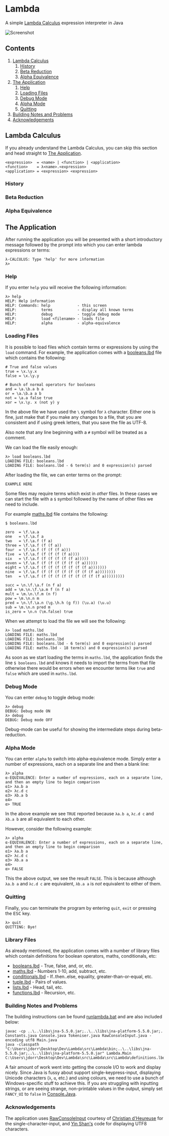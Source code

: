 # Lambda
A simple [Lambda Calculus](https://en.wikipedia.org/wiki/Lambda_calculus) expression interpreter in Java

![Screenshot](https://github.com/James-P-D/Lambda/blob/master/Screenshot.gif)

## Contents

1. [Lambda Calculus](#Lambda-Calculus)
    1. [History](#History)
    2. [Beta Reduction](#Beta-Reduction)
    3. [Alpha Equivalence](#Alpha-Equivalence)
2. [The Application](#The-Application)
    1. [Help](#Help)
    3. [Loading Files](#Loading-Files)    
    4. [Debug Mode](#Debug-Mode)
    5. [Alpha Mode](#Alpha-Mode)
    6. [Quitting](#Quitting)
3. [Building Notes and Problems](#Building-Notes-and-Problems)
4. [Acknowledgements](#Acknowledgements)
    
## Lambda Calculus

If you already understand the Lambda Calculus, you can skip this section and head straight to [The Application](#The-Application).  

```
<expression>  = <name> | <function> | <application>
<function>    = λ<name>.<expression>
<application> = <expression> <expression>
```

### History

### Beta Reduction

### Alpha Equivalence

## The Application

After running the application you will be presented with a short introductory message followed by the prompt into which you can enter lambda expressions or terms:

```
λ-CALCULUS: Type 'help' for more information
λ>
```

### Help

If you enter `help` you will receive the following information:

```
λ> help
HELP: Help information
HELP: Commands: help            - this screen
HELP:           terms           - display all known terms
HELP:           debug           - toggle debug mode
HELP:           load <filename> - loads file
HELP:           alpha           - alpha-equivalence
```

### Loading Files

It is possible to load files which contain terms or expressions by using the `load` command. For example, the application comes with a [booleans.lbd](https://github.com/James-P-D/Lambda/blob/master/src/Lambda/src/Lambda/booleans.lbd) file which contains the following:

```
# True and false values
true = \x.\y.x
false = \x.\y.y

# Bunch of normal operators for booleans
and = \a.\b.a b a
or = \a.\b.a a b
not = \a.a false true
xor = \x.\y. x (not y) y
```

In the above file we have used the `\` symbol for `λ` character. Either one is fine, just make that if you make any changes to a file, that you are consistent and if using greek letters, that you save the file as UTF-8.

Also note that any line beginning with a `#` symbol will be treated as a comment.

We can load the file easily enough:

```
λ> load booleans.lbd
LOADING FILE: booleans.lbd
LOADING FILE: booleans.lbd - 6 term(s) and 0 expression(s) parsed
```

After loading the file, we can enter terms on the prompt:

```
EXAMPLE HERE
```

Some files may require terms which exist in *other* files. In these cases we can start the file with a `$` symbol followed by the name of other files we need to include.

For example [maths.lbd](https://github.com/James-P-D/Lambda/blob/master/src/Lambda/src/Lambda/maths.lbd) file contains the following:

```
$ booleans.lbd

zero  = \f.\a.a
one   = \f.\a.f a
two   = \f.\a.f (f a)
three = \f.\a.f (f (f a))
four  = \f.\a.f (f (f (f a)))
five  = \f.\a.f (f (f (f (f a))))
six   = \f.\a.f (f (f (f (f (f a)))))
seven = \f.\a.f (f (f (f (f (f (f a))))))
eight = \f.\a.f (f (f (f (f (f (f (f a)))))))
nine  = \f.\a.f (f (f (f (f (f (f (f (f a))))))))
ten   = \f.\a.f (f (f (f (f (f (f (f (f (f a)))))))))

succ = \n.\f.\a.f (n f a)
add = \m.\n.\f.\a.m f (n f a)
mult = \m.\n.\f.m (n f)
pow = \m.\n.n m
pred = \n.\f.\a.n (\g.\h.h (g f)) (\u.a) (\u.u)
sub = \m.\n.n pred m
is_zero = \n.n (\m.false) true
```

When we attempt to load the file we will see the following:

```
λ> load maths.lbd
LOADING FILE: maths.lbd
LOADING FILE: booleans.lbd
LOADING FILE: booleans.lbd - 6 term(s) and 0 expression(s) parsed
LOADING FILE: maths.lbd - 18 term(s) and 0 expression(s) parsed
```

As soon as we start loading the terms in `maths.lbd`, the application finds the line `$ booleans.lbd` and knows it needs to import the terms from that file otherwise there would be errors when we encounter terms like `true` and `false` which are used in `maths.lbd`.

### Debug Mode

You can enter `debug` to toggle debug mode:

```
λ> debug
DEBUG: Debug mode ON
λ> debug
DEBUG: Debug mode OFF
```

Debug-mode can be useful for showing the intermediate steps during beta-reduction.

### Alpha Mode

You can enter `alpha` to switch into alpha-equivalence mode. Simply enter a number of expressions, each on a separate line and then a blank line:

```
λ> alpha
α-EQUIVALENCE: Enter a number of expressions, each on a separate line, and then an empty line to begin comparison
α1> λa.b a
α2> λc.d c
α3> λb.a b
α4>
α> TRUE
```

In the above example we see `TRUE` reported because `λa.b a`, `λc.d c` and `λb.a b` are all equivalent to each other.

However, consider the following example:

```
λ> alpha
α-EQUIVALENCE: Enter a number of expressions, each on a separate line, and then an empty line to begin comparison
α1> λa.b a
α2> λc.d c
α3> λb.a a
α4>
α> FALSE
```

This the above output, we see the result `FALSE`. This is because although `λa.b a` and `λc.d c` are equivalent, `λb.a a` is *not* equivalent to either of them.

### Quitting

Finally, you can terminate the program by entering `quit`, `exit` or pressing the <kbd>ESC</kbd> key.

```
λ> quit
QUITTING: Bye!
```

### Library Files

As already mentioned, the application comes with a number of library files which contain definitions for boolean operators, maths, conditionals, etc:

* [booleans.lbd](https://github.com/James-P-D/Lambda/blob/master/src/Lambda/src/Lambda/booleans.lbd) - True, false, and, or, etc.
* [maths.lbd](https://github.com/James-P-D/Lambda/blob/master/src/Lambda/src/Lambda/mathss.lbd) - Numbers 1-10, add, subtract, etc.
* [conditionals.lbd](https://github.com/James-P-D/Lambda/blob/master/src/Lambda/src/Lambda/mathss.lbd) - If..then..else, equality, greater-than-or-equal, etc.
* [tuple.lbd](https://github.com/James-P-D/Lambda/blob/master/src/Lambda/src/Lambda/tuples.lbd) - Pairs of values.
* [lists.lbd](https://github.com/James-P-D/Lambda/blob/master/src/Lambda/src/Lambda/lists.lbd) - Head, tail, etc.
* [functions.lbd](https://github.com/James-P-D/Lambda/blob/master/src/Lambda/src/Lambda/functions.lbd) - Recursion, etc.

### Building Notes and Problems

The building instructions can be found [runlambda.bat](https://github.com/James-P-D/Lambda/blob/master/src/Lambda/src/Lambda/runlambda.bat) and are also included below:

```
javac -cp ..\..\libs\jna-5.5.0.jar;..\..\libs\jna-platform-5.5.0.jar;. Constants.java Console.java Tokeniser.java RawConsoleInput.java -encoding utf8 Main.java
java -classpath "C:\Users\jdorr\Desktop\Dev\Lambda\src\Lambda\bin;..\..\libs\jna-5.5.0.jar;..\..\libs\jna-platform-5.5.0.jar" Lambda.Main C:\Users\jdorr\Desktop\Dev\Lambda\src\Lambda\src\Lambda\definitions.lbd
```

A fair amount of work went into getting the console I/O to work and display nicely. Since Java is fussy about support single-keypress-input, displaying Unicode characters (`λ`, `α`, etc.) and using colours, we need to use a bunch of Windows-specific stuff to achieve this. If you are struggling with inputting strings, or are seeing strange, non-printable values in the output, simply set `FANCY_UI` to `false` in [Console.Java](https://github.com/James-P-D/Lambda/blob/master/src/Lambda/src/Lambda/Console.java).

### Acknowledgements

The application uses [RawConsoleInput](https://www.source-code.biz/snippets/java/RawConsoleInput/) courtesy of [Christian d'Heureuse](https://stackoverflow.com/questions/1066318/how-to-read-a-single-char-from-the-console-in-java-as-the-user-types-it/30008252#30008252) for the single-character-input, and [Yin Shan's](https://stackoverflow.com/a/8921509/930389) code for displaying UTF8 characters.